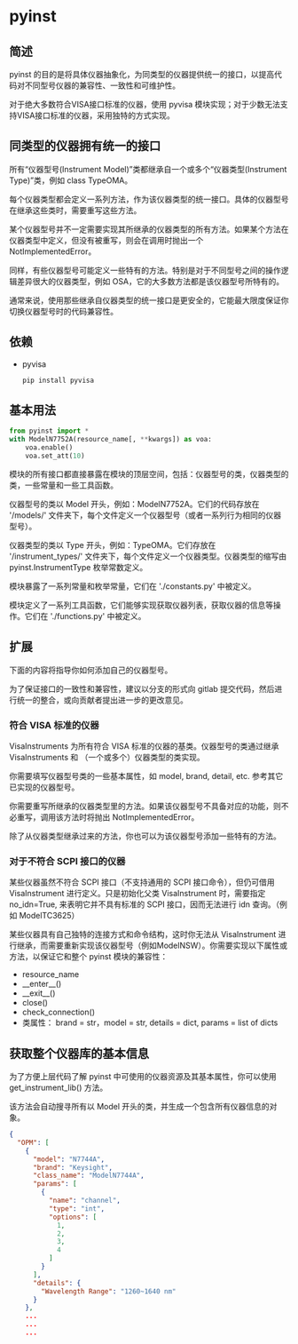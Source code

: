 # pyinst

## 简述

pyinst 的目的是将具体仪器抽象化，为同类型的仪器提供统一的接口，以提高代码对不同型号仪器的兼容性、一致性和可维护性。

对于绝大多数符合VISA接口标准的仪器，使用 pyvisa 模块实现；对于少数无法支持VISA接口标准的仪器，采用独特的方式实现。

## 同类型的仪器拥有统一的接口

所有“仪器型号(Instrument Model)”类都继承自一个或多个“仪器类型(Instrument Type)”类，例如 class TypeOMA。

每个仪器类型都会定义一系列方法，作为该仪器类型的统一接口。具体的仪器型号在继承这些类时，需要重写这些方法。

某个仪器型号并不一定需要实现其所继承的仪器类型的所有方法。如果某个方法在仪器类型中定义，但没有被重写，则会在调用时抛出一个 NotImplementedError。

同样，有些仪器型号可能定义一些特有的方法。特别是对于不同型号之间的操作逻辑差异很大的仪器类型，例如 OSA，它的大多数方法都是该仪器型号所特有的。

通常来说，使用那些继承自仪器类型的统一接口是更安全的，它能最大限度保证你切换仪器型号时的代码兼容性。

## 依赖

* pyvisa
    ``` Bash
    pip install pyvisa
    ```

## 基本用法

``` Python
from pyinst import *
with ModelN7752A(resource_name[, **kwargs]) as voa:
    voa.enable()
    voa.set_att(10)
```

模块的所有接口都直接暴露在模块的顶层空间，包括：仪器型号的类，仪器类型的类，一些常量和一些工具函数。

仪器型号的类以 Model 开头，例如：ModelN7752A。它们的代码存放在 '/models/' 文件夹下，每个文件定义一个仪器型号（或者一系列行为相同的仪器型号）。

仪器类型的类以 Type 开头，例如：TypeOMA。它们存放在 '/instrument_types/' 文件夹下，每个文件定义一个仪器类型。仪器类型的缩写由 pyinst.InstrumentType 枚举常数定义。

模块暴露了一系列常量和枚举常量，它们在 './constants.py' 中被定义。

模块定义了一系列工具函数，它们能够实现获取仪器列表，获取仪器的信息等操作。它们在 './functions.py' 中被定义。

## 扩展

下面的内容将指导你如何添加自己的仪器型号。

为了保证接口的一致性和兼容性，建议以分支的形式向 gitlab 提交代码，然后进行统一的整合，或向贡献者提出进一步的更改意见。

### 符合 VISA 标准的仪器

VisaInstruments 为所有符合 VISA 标准的仪器的基类。仪器型号的类通过继承 VisaInstruments 和 （一个或多个）仪器类型的类实现。

你需要填写仪器型号类的一些基本属性，如 model, brand, detail, etc. 参考其它已实现的仪器型号。

你需要重写所继承的仪器类型里的方法。如果该仪器型号不具备对应的功能，则不必重写，调用该方法时将抛出 NotImplementedError。

除了从仪器类型继承过来的方法，你也可以为该仪器型号添加一些特有的方法。

### 对于不符合 SCPI 接口的仪器

某些仪器虽然不符合 SCPI 接口（不支持通用的 SCPI 接口命令），但仍可借用 VisaInstrument 进行定义。只是初始化父类 VisaInstrument 时，需要指定 no_idn=True, 来表明它并不具有标准的 SCPI 接口，因而无法进行 idn 查询。（例如 ModelTC3625）

某些仪器具有自己独特的连接方式和命令结构，这时你无法从 VisaInstrument 进行继承，而需要重新实现该仪器型号（例如ModelNSW）。你需要实现以下属性或方法，以保证它和整个 pyinst 模块的兼容性：

* resource_name
* \_\_enter\_\_()
* \_\_exit\_\_()
* close()
* check_connection()
* 类属性： brand = str，model = str, details = dict, params = list of dicts

## 获取整个仪器库的基本信息

为了方便上层代码了解 pyinst 中可使用的仪器资源及其基本属性，你可以使用get_instrument_lib() 方法。

该方法会自动搜寻所有以 Model 开头的类，并生成一个包含所有仪器信息的对象。

``` json
{
  "OPM": [
    {
      "model": "N7744A",
      "brand": "Keysight",
      "class_name": "ModelN7744A",
      "params": [
        {
          "name": "channel",
          "type": "int",
          "options": [
            1,
            2,
            3,
            4
          ]
        }
      ],
      "details": {
        "Wavelength Range": "1260~1640 nm"
      }
    },
    ...
    ...
    ...
```

